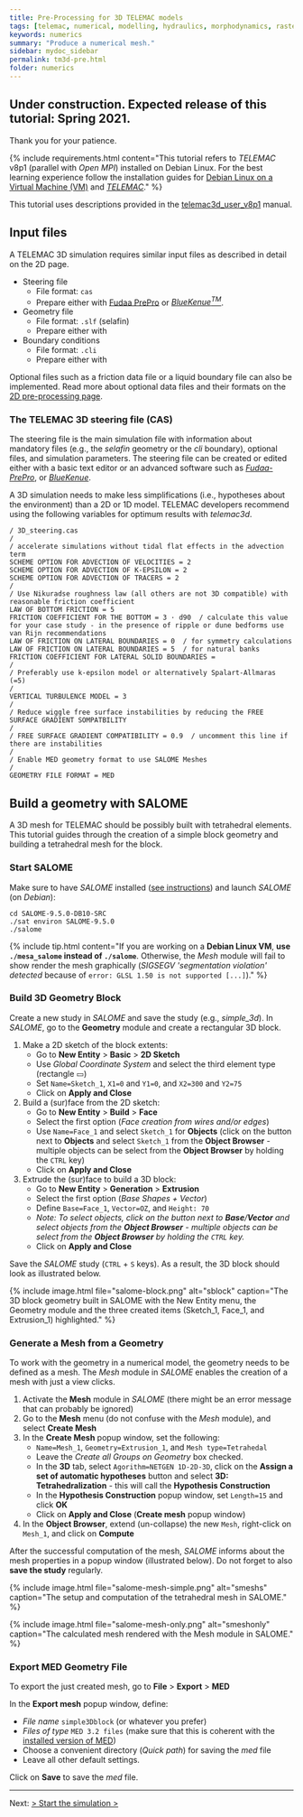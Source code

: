 ```yaml
---
title: Pre-Processing for 3D TELEMAC models
tags: [telemac, numerical, modelling, hydraulics, morphodynamics, raster, shapefile, qgis, hydraulics, tin]
keywords: numerics
summary: "Produce a numerical mesh."
sidebar: mydoc_sidebar
permalink: tm3d-pre.html
folder: numerics
---
```


## Under construction. Expected release of this tutorial: Spring 2021.

Thank you for your patience.

{% include requirements.html content="This tutorial refers to *TELEMAC* v8p1 (parallel with *Open MPI*) installed on Debian Linux. For the best learning experience follow the installation guides for [Debian Linux on a Virtual Machine (VM)](#vm.html) and [*TELEMAC*](install-telemac.html)." %}

This tutorial uses descriptions provided in the [telemac3d_user_v8p1](http://ot-svn-public:telemac1*@svn.opentelemac.org/svn/opentelemac/tags/v8p1r2/documentation/telemac2d/user/telemac3d_user_v8p1.pdf) manual.

## Input files

A TELEMAC 3D simulation requires similar input files as described in detail on the 2D page.

* Steering file 
    + File format: `cas`
    + Prepare either with [Fudaa PrePro](https://fudaa-project.atlassian.net/wiki/spaces/PREPRO/pages/253165587/How+to+launch+Fudaa-Prepro) or [*BlueKenue<sup>TM</sup>*](install-telemac.html#bluekenue).
* Geometry file
    + File format: `.slf` (selafin)
    + Prepare either with
* Boundary conditions
    + File format: `.cli`
    + Prepare either with

Optional files such as a friction data file or a liquid boundary file can also be implemented. Read more about optional data files and their formats on the [2D pre-processing page](tm2d-pre.html#optionals).


### The TELEMAC 3D steering file (CAS)

The steering file is the main simulation file with information about mandatory files (e.g., the *selafin* geometry or the *cli* boundary), optional files, and simulation parameters. The steering file can be created or edited either with a basic text editor or an advanced software such as [*Fudaa-PrePro*](install-telemac.html#fudaa), or [*BlueKenue*](install-telemac.html#bluekenue).

A 3D simulation needs to make less simplifications (i.e., hypotheses about the environment) than a 2D or 1D model. TELEMAC developers recommend using the following variables for optimum results with *telemac3d*.

```
/ 3D_steering.cas
/
/ accelerate simulations without tidal flat effects in the advection term
SCHEME OPTION FOR ADVECTION OF VELOCITIES = 2
SCHEME OPTION FOR ADVECTION OF K-EPSILON = 2
SCHEME OPTION FOR ADVECTION OF TRACERS = 2
/
/ Use Nikuradse roughness law (all others are not 3D compatible) with reasonable friction coefficient
LAW OF BOTTOM FRICTION = 5
FRICTION COEFFICIENT FOR THE BOTTOM = 3 · d90  / calculate this value for your case study - in the presence of ripple or dune bedforms use van Rijn recommendations
LAW OF FRICTION ON LATERAL BOUNDARIES = 0  / for symmetry calculations
LAW OF FRICTION ON LATERAL BOUNDARIES = 5  / for natural banks
FRICTION COEFFICIENT FOR LATERAL SOLID BOUNDARIES = 
/
/ Preferably use k-epsilon model or alternatively Spalart-Allmaras (=5)
/
VERTICAL TURBULENCE MODEL = 3
/
/ Reduce wiggle free surface instabilities by reducing the FREE SURFACE GRADIENT SOMPATBILITY
/
/ FREE SURFACE GRADIENT COMPATIBILITY = 0.9  / uncomment this line if there are instabilities
/
/ Enable MED geometry format to use SALOME Meshes
/
GEOMETRY FILE FORMAT = MED 
```


## Build a geometry with SALOME

A 3D mesh for TELEMAC should be possibly built with tetrahedral elements. This tutorial guides through the creation of a simple block geometry and building a tetrahedral mesh for the block.

### Start SALOME
Make sure to have *SALOME* installed ([see instructions](install-telemac.html#salome)) and launch *SALOME* (on *Debian*):

```
cd SALOME-9.5.0-DB10-SRC
./sat environ SALOME-9.5.0
./salome
```

{% include tip.html content="If you are working on a **Debian Linux VM**, **use `./mesa_salome` instead of `./salome`**. Otherwise, the *Mesh* module will fail to show render the mesh graphically (*SIGSEGV 'segmentation violation' detected* because of `error: GLSL 1.50 is not supported [...]`)." %}

### Build 3D Geometry Block

Create a new study in *SALOME* and save the study (e.g., *simple_3d*). In *SALOME*, go to the **Geometry** module and create a rectangular 3D block.

1. Make a 2D sketch of the block extents:
    * Go to **New Entity** > **Basic** > **2D Sketch**
    * Use *Global Coordinate System*  and select the third element type (rectangle &#9645;)
    * Set `Name=Sketch_1`, `X1=0` and `Y1=0`, and `X2=300` and `Y2=75`
    * Click on **Apply and Close**
1. Build a (sur)face from the 2D sketch:
    * Go to **New Entity** > **Build** > **Face**
    * Select the first option (*Face creation from wires and/or edges*)
    * Use `Name=Face_1` and select `Sketch_1` for **Objects** (click on the button next to **Objects** and select `Sketch_1` from the **Object Browser** - multiple objects can be select from the **Object Browser** by holding the `CTRL` key)
    * Click on **Apply and Close**
1. Extrude the (sur)face to build a 3D block:
    * Go to **New Entity** > **Generation** > **Extrusion**
    * Select the first option (*Base Shapes + Vector*)
    * Define `Base=Face_1`, `Vector=OZ`, and `Height: 70` 
    * *Note: To select objects, click on the button next to **Base**/**Vector** and select objects from the **Object Browser** - multiple objects can be select from the **Object Browser** by holding the `CTRL` key.*
    * Click on **Apply and Close**

Save the *SALOME* study (`CTRL` + `S` keys). As a result, the 3D block should look as illustrated below. 

{% include image.html file="salome-block.png" alt="sblock" caption="The 3D block geometry built in SALOME with the New Entity menu, the Geometry module and the three created items (Sketch_1, Face_1, and Extrusion_1) highlighted." %}

### Generate a Mesh from a Geometry

To work with the geometry in a numerical model, the geometry needs to be defined as a mesh. The *Mesh* module in *SALOME* enables the creation of a mesh with just a view clicks.

1. Activate the **Mesh** module in *SALOME* (there might be an error message that can probably be ignored)
1. Go to the **Mesh** menu (do not confuse with the *Mesh* module), and select **Create Mesh**
1. In the **Create Mesh** popup window, set the following:
    * `Name=Mesh_1`, `Geometry=Extrusion_1`, and `Mesh type=Tetrahedal`
    * Leave the *Create all Groups on Geometry* box checked.
    * In the **3D** tab, select `Agorithm=NETGEN 1D-2D-3D`, click on the **Assign a set of automatic hypotheses** button and select **3D: Tetrahedralization** -  this will call the **Hypothesis Construction**
    * In the **Hypothesis Construction** popup window, set `Length=15` and click **OK**
    * Click on **Apply and Close** (**Create mesh** popup window)
1. In the **Object Browser**, extend (un-collapse) the new `Mesh`, right-click on `Mesh_1`, and click on **Compute**

After the successful computation of the mesh, *SALOME* informs about the mesh properties in a popup window (illustrated below). Do not forget to also **save the study** regularly.
    
{% include image.html file="salome-mesh-simple.png" alt="smeshs" caption="The setup and computation of the tetrahedral mesh in SALOME." %}

{% include image.html file="salome-mesh-only.png" alt="smeshonly" caption="The calculated mesh rendered with the Mesh module in SALOME." %}

### Export MED Geometry File

To export the just created mesh, go to **File** > **Export** > **MED**

In the **Export mesh** popup window, define:
* *File name* `simple3Dblock` (or whatever you prefer)
* *Files of type* `MED 3.2 files` (make sure that this is coherent with the [installed version of MED](install-telemac.html#med-hdf))
* Choose a convenient directory (*Quick path*) for saving the *med* file
* Leave all other default settings.

Click on **Save** to save the *med* file.

***

Next: [> Start the simulation >](tm-run.html)
